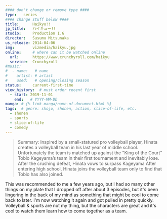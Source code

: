 ```yaml
---
#### don't change or remove type ####
type:   series
#### change stuff below ####
title:      Haikyu!!
jp_title:   ハイキュー!!
studio:     Production I.G
director:   Susumu Mitsunaka
us_release: 2014-04-06 
img:        vizmedia/haikyu.jpg  
online:     # where can it be watched online
  url:      https://www.crunchyroll.com/haikyu
  service:  Crunchyroll
#music:
#  - name:   # name
#    artist: # artist
#    used:   # opening/closing season
status:     current-first-time
view_history:  # must order recent first
  - start: 2019-11-01 
    end:   # YYYY-MM-DD
manga: # {% link manga/name-of-document.html %}
tags:  # genre: shojo, shonen, action, slice-of-life, etc.
  - shonen
  - sports
  - slice-of-life
  - comedy
---
```


> Summary: 
> Inspired by a small-statured pro volleyball player, Hinata creates a volleyball team in his last year of middle school. Unfortunately the team is matched up against the "King of the Court" Tobio Kageyama’s team in their first tournament and inevitably lose. After the crushing defeat, Hinata vows to surpass Kageyama After entering high school, Hinata joins the volleyball team only to find that Tobio has also joined.

This was recommended to me a few years ago, but I had so many other things on my plate that I dropped off after about 3 episodes, but it's been lingering in the back of my mind as something that might be cool to come back to later. I'm now watching it again and got pulled in pretty quickly. Volleyball & sports are not my thing, but the characters are great and it's cool to watch them learn how to come together as a team. 